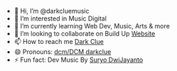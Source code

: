 - 👋 Hi, I’m @darkcluemusic
- 👀 I’m interested in Music Digital
- 🌱 I’m currently learning Web Dev, Music, Arts & more
- 💞️ I’m looking to collaborate on Build Up [Website](https://darkcluemusic.github.io)
- 📫 How to reach me [Dark Clue](mailto:darkcluemusic@gmail.com)
- 😄 Pronouns: [dcm/DCM darkclue](https://dark-clue.web.app)
- ⚡ Fun fact: Dev Music By [Suryo DwiJayanto](https://www.google.com/search?q=SuryoDwiJayanto)

<!---
darkcluemusic/darkcluemusic is a ✨ special ✨ repository because its `README.md` (this file) appears on your GitHub profile.
You can click the Preview link to take a look at your changes.
--->
